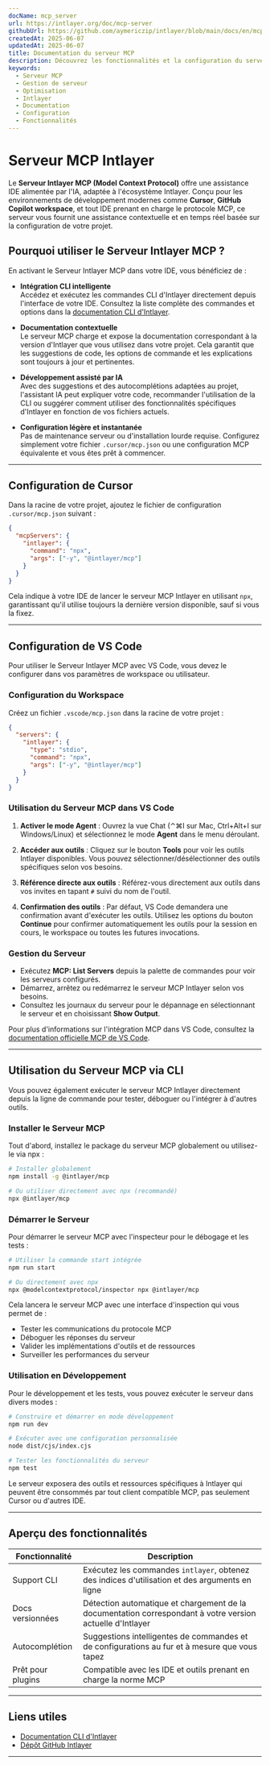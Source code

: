 ```yaml
---
docName: mcp_server
url: https://intlayer.org/doc/mcp-server
githubUrl: https://github.com/aymericzip/intlayer/blob/main/docs/en/mcp_server.md
createdAt: 2025-06-07
updatedAt: 2025-06-07
title: Documentation du serveur MCP
description: Découvrez les fonctionnalités et la configuration du serveur MCP pour optimiser la gestion et les opérations de votre serveur.
keywords:
  - Serveur MCP
  - Gestion de serveur
  - Optimisation
  - Intlayer
  - Documentation
  - Configuration
  - Fonctionnalités
---
```


# Serveur MCP Intlayer

Le **Serveur Intlayer MCP (Model Context Protocol)** offre une assistance IDE alimentée par l'IA, adaptée à l'écosystème Intlayer. Conçu pour les environnements de développement modernes comme **Cursor**, **GitHub Copilot workspace**, et tout IDE prenant en charge le protocole MCP, ce serveur vous fournit une assistance contextuelle et en temps réel basée sur la configuration de votre projet.

## Pourquoi utiliser le Serveur Intlayer MCP ?

En activant le Serveur Intlayer MCP dans votre IDE, vous bénéficiez de :

- **Intégration CLI intelligente**  
  Accédez et exécutez les commandes CLI d'Intlayer directement depuis l'interface de votre IDE. Consultez la liste complète des commandes et options dans la [documentation CLI d'Intlayer](https://github.com/aymericzip/intlayer/blob/main/docs/fr/intlayer_cli.md).

- **Documentation contextuelle**  
  Le serveur MCP charge et expose la documentation correspondant à la version d'Intlayer que vous utilisez dans votre projet. Cela garantit que les suggestions de code, les options de commande et les explications sont toujours à jour et pertinentes.

- **Développement assisté par IA**  
  Avec des suggestions et des autocomplétions adaptées au projet, l'assistant IA peut expliquer votre code, recommander l'utilisation de la CLI ou suggérer comment utiliser des fonctionnalités spécifiques d'Intlayer en fonction de vos fichiers actuels.

- **Configuration légère et instantanée**  
  Pas de maintenance serveur ou d'installation lourde requise. Configurez simplement votre fichier `.cursor/mcp.json` ou une configuration MCP équivalente et vous êtes prêt à commencer.

---

## Configuration de Cursor

Dans la racine de votre projet, ajoutez le fichier de configuration `.cursor/mcp.json` suivant :

```json
{
  "mcpServers": {
    "intlayer": {
      "command": "npx",
      "args": ["-y", "@intlayer/mcp"]
    }
  }
}
```

Cela indique à votre IDE de lancer le serveur MCP Intlayer en utilisant `npx`, garantissant qu'il utilise toujours la dernière version disponible, sauf si vous la fixez.

---

## Configuration de VS Code

Pour utiliser le Serveur Intlayer MCP avec VS Code, vous devez le configurer dans vos paramètres de workspace ou utilisateur.

### Configuration du Workspace

Créez un fichier `.vscode/mcp.json` dans la racine de votre projet :

```json
{
  "servers": {
    "intlayer": {
      "type": "stdio",
      "command": "npx",
      "args": ["-y", "@intlayer/mcp"]
    }
  }
}
```

### Utilisation du Serveur MCP dans VS Code

1. **Activer le mode Agent** : Ouvrez la vue Chat (⌃⌘I sur Mac, Ctrl+Alt+I sur Windows/Linux) et sélectionnez le mode **Agent** dans le menu déroulant.

2. **Accéder aux outils** : Cliquez sur le bouton **Tools** pour voir les outils Intlayer disponibles. Vous pouvez sélectionner/désélectionner des outils spécifiques selon vos besoins.

3. **Référence directe aux outils** : Référez-vous directement aux outils dans vos invites en tapant `#` suivi du nom de l'outil.

4. **Confirmation des outils** : Par défaut, VS Code demandera une confirmation avant d'exécuter les outils. Utilisez les options du bouton **Continue** pour confirmer automatiquement les outils pour la session en cours, le workspace ou toutes les futures invocations.

### Gestion du Serveur

- Exécutez **MCP: List Servers** depuis la palette de commandes pour voir les serveurs configurés.
- Démarrez, arrêtez ou redémarrez le serveur MCP Intlayer selon vos besoins.
- Consultez les journaux du serveur pour le dépannage en sélectionnant le serveur et en choisissant **Show Output**.

Pour plus d'informations sur l'intégration MCP dans VS Code, consultez la [documentation officielle MCP de VS Code](https://code.visualstudio.com/docs/copilot/chat/mcp-servers).

---

## Utilisation du Serveur MCP via CLI

Vous pouvez également exécuter le serveur MCP Intlayer directement depuis la ligne de commande pour tester, déboguer ou l'intégrer à d'autres outils.

### Installer le Serveur MCP

Tout d'abord, installez le package du serveur MCP globalement ou utilisez-le via npx :

```bash
# Installer globalement
npm install -g @intlayer/mcp

# Ou utiliser directement avec npx (recommandé)
npx @intlayer/mcp
```

### Démarrer le Serveur

Pour démarrer le serveur MCP avec l'inspecteur pour le débogage et les tests :

```bash
# Utiliser la commande start intégrée
npm run start

# Ou directement avec npx
npx @modelcontextprotocol/inspector npx @intlayer/mcp
```

Cela lancera le serveur MCP avec une interface d'inspection qui vous permet de :

- Tester les communications du protocole MCP
- Déboguer les réponses du serveur
- Valider les implémentations d'outils et de ressources
- Surveiller les performances du serveur

### Utilisation en Développement

Pour le développement et les tests, vous pouvez exécuter le serveur dans divers modes :

```bash
# Construire et démarrer en mode développement
npm run dev

# Exécuter avec une configuration personnalisée
node dist/cjs/index.cjs

# Tester les fonctionnalités du serveur
npm test
```

Le serveur exposera des outils et ressources spécifiques à Intlayer qui peuvent être consommés par tout client compatible MCP, pas seulement Cursor ou d'autres IDE.

---

## Aperçu des fonctionnalités

| Fonctionnalité    | Description                                                                                               |
| ----------------- | --------------------------------------------------------------------------------------------------------- |
| Support CLI       | Exécutez les commandes `intlayer`, obtenez des indices d'utilisation et des arguments en ligne            |
| Docs versionnées  | Détection automatique et chargement de la documentation correspondant à votre version actuelle d'Intlayer |
| Autocomplétion    | Suggestions intelligentes de commandes et de configurations au fur et à mesure que vous tapez             |
| Prêt pour plugins | Compatible avec les IDE et outils prenant en charge la norme MCP                                          |

---

## Liens utiles

- [Documentation CLI d'Intlayer](https://github.com/aymericzip/intlayer/blob/main/docs/fr/intlayer_cli.md)
- [Dépôt GitHub Intlayer](https://github.com/aymericzip/intlayer)

---
